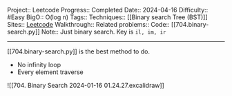 Project:: Leetcode
Progress:: Completed
Date:: 2024-04-16
Difficulty:: #Easy 
BigO:: O(log n)
Tags:: 
Techniques:: [[Binary search Tree (BST)]]
Sites:: [Leetcode](https://leetcode.com/problems/binary-search/description/)
Walkthrough:: 
Related problems:: 
Code:: [[704.binary-search.py]]
Note:: Just binary search. Key is `il, im, ir` 

---
[[704.binary-search.py]] is the best method to do.
- No infinity loop
- Every element traverse

![[704. Binary Search 2024-01-16 01.24.27.excalidraw]]
